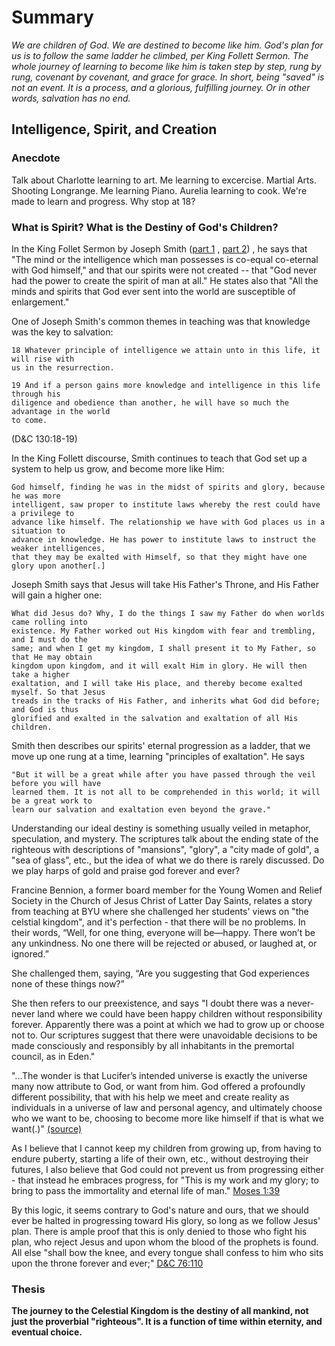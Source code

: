 # Summary

_We are children of God. We are destined to become like him. God's plan for us is to
follow the same ladder he climbed, per King Follett Sermon. The whole journey of learning
to become like him is taken step by step, rung by rung, covenant by covenant, and grace
for grace. In short, being
"saved" is not an event. It is a process, and a glorious, fulfilling journey. Or in other
words, salvation has no end._

## Intelligence, Spirit, and Creation

### Anecdote

Talk about Charlotte learning to art. Me learning to excercise. Martial Arts. Shooting
Longrange. Me learning Piano. Aurelia learning to cook. We're made to learn and progress.
Why stop at 18?

### What is Spirit? What is the Destiny of God's Children?

In the King Follet Sermon by Joseph Smith
([part 1](https://www.churchofjesuschrist.org/study/ensign/1971/04/the-king-follett-sermon?lang=eng)
, [part 2](https://www.churchofjesuschrist.org/study/ensign/1971/05/the-king-follett-sermon?lang=eng))
, he says that "The mind or the intelligence which man possesses is co-equal co-eternal
with God himself," and that our spirits were not created -- that "God never had the power
to create the spirit of man at all." He states also that "All the minds and spirits that
God ever sent into the world are susceptible of enlargement."

One of Joseph Smith's common themes in teaching was that knowledge was the key to
salvation:

```
18 Whatever principle of intelligence we attain unto in this life, it will rise with 
us in the resurrection.

19 And if a person gains more knowledge and intelligence in this life through his 
diligence and obedience than another, he will have so much the advantage in the world 
to come.
``` 

(D&C 130:18-19)

In the King Follett discourse, Smith continues to teach that God set up a system to help
us grow, and become more like Him:

```
God himself, finding he was in the midst of spirits and glory, because he was more
intelligent, saw proper to institute laws whereby the rest could have a privilege to
advance like himself. The relationship we have with God places us in a situation to
advance in knowledge. He has power to institute laws to instruct the weaker intelligences,
that they may be exalted with Himself, so that they might have one glory upon another[.]
```

Joseph Smith says that Jesus will take His Father's Throne, and His Father will gain a
higher one:

```
What did Jesus do? Why, I do the things I saw my Father do when worlds came rolling into
existence. My Father worked out His kingdom with fear and trembling, and I must do the
same; and when I get my kingdom, I shall present it to My Father, so that He may obtain
kingdom upon kingdom, and it will exalt Him in glory. He will then take a higher
exaltation, and I will take His place, and thereby become exalted myself. So that Jesus
treads in the tracks of His Father, and inherits what God did before; and God is thus
glorified and exalted in the salvation and exaltation of all His children.
```

Smith then describes our spirits' eternal progression as a ladder, that we move up one
rung at a time, learning "principles of exaltation". He says

```
"But it will be a great while after you have passed through the veil before you will have
learned them. It is not all to be comprehended in this world; it will be a great work to
learn our salvation and exaltation even beyond the grave."
```

Understanding our ideal destiny is something usually veiled in metaphor, speculation, and
mystery. The scriptures talk about the ending state of the righteous with descriptions
of "mansions", "glory", a "city made of gold", a "sea of glass", etc., but the idea of
what we do there is rarely discussed. Do we play harps of gold and praise god forever and
ever?

Francine Bennion, a former board member for the Young Women and Relief Society in the
Church of Jesus Christ of Latter Day Saints, relates a story from teaching at BYU where
she challenged her students' views on "the celstial kingdom", and it's perfection - that
there will be no problems. In their words, “Well, for one thing, everyone will be—happy.
There won’t be any unkindness. No one there will be rejected or abused, or laughed at, or
ignored.”

She challenged them, saying, “Are you suggesting that God experiences none of these things
now?”

She then refers to our preexistence, and says "I doubt there was a never-never land where
we could have been happy children without responsibility forever. Apparently there was a
point at which we had to grow up or choose not to. Our scriptures suggest that there were
unavoidable decisions to be made consciously and responsibly by all inhabitants in the
premortal council, as in Eden."

"...The wonder is that Lucifer’s intended universe is exactly the universe many now
attribute to God, or want from him. God offered a profoundly different possibility, that
with his help we meet and create reality as individuals in a universe of law and personal
agency, and ultimately choose who we want to be, choosing to become more like himself if
that is what we want(.)" [(source)](https://www.churchofjesuschrist.org/study/church-historians-press/at-the-pulpit/part-4/chapter-43?lang=eng)

As I believe that I cannot keep my children from growing up, from having to endure
puberty, starting a life of their own, etc., without destroying their futures, I also
believe that God could not prevent us from progressing either - that instead he embraces
progress, for "This is my work and my glory; to bring to pass the immortality and eternal
life of man."
[Moses 1:39](https://www.churchofjesuschrist.org/study/scriptures/pgp/moses/1?lang=eng)

By this logic, it seems contrary to God's nature and ours, that we should ever be halted
in progressing toward His glory, so long as we follow Jesus' plan. There is ample proof
that this is only denied to those who fight his plan, who reject Jesus and upon whom the
blood of the prophets is found. All else "shall bow the knee, and every tongue shall
confess to him who sits upon the throne forever and
ever;" [D&C 76:110](https://www.churchofjesuschrist.org/study/scriptures/dc-testament/dc/76?lang=eng)

### Thesis 
**The journey to the Celestial Kingdom is the destiny of all mankind,
not just the proverbial "righteous". It is a function of time within eternity, and 
eventual choice.**